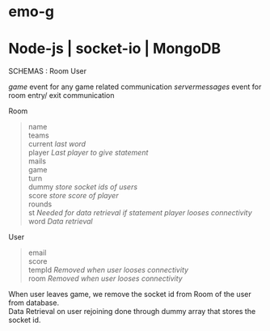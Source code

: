 # emo-g
# Node-js | socket-io | MongoDB

SCHEMAS :   Room    User

*game* event for any game related communication
*servermessages* event for room entry/ exit communication

Room
>  name <br />
  teams <br />
  current *last word*<br /> 
  player *Last player to give statement* <br />
  mails <br />
  game <br />
  turn <br />
  dummy *store socket ids of users*<br />
  score *store score of player*<br />
  rounds <br />
  st *Needed for data retrieval if statement player looses connectivity*  <br />
  word *Data retrieval* <br />


User
>  email <br />
  score  <br />
  tempId *Removed when user looses connectivity* <br />
  room *Removed when user looses connectivity*<br />
  

When user leaves game, we remove the socket id from Room of the user from database. <br />
Data Retrieval on user rejoining done through dummy array that stores the socket id.


